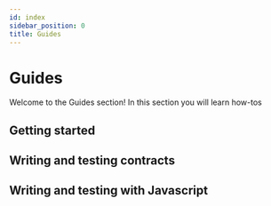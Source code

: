 ```yaml
---
id: index
sidebar_position: 0
title: Guides
---
```


# Guides

Welcome to the Guides section! In this section you will learn how-tos

## Getting started

## Writing and testing contracts

## Writing and testing with Javascript